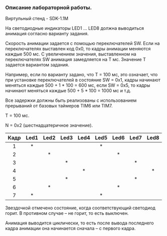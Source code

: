 ### Описание лабораторной работы.

Виртульный стенд - SDK-1.1M

На светодиодные индикаторы LED1 … LED8 должна выводиться анимация согласно варианту задания.

Скорость анимации задается с помощью переключателей SW. Если на переключателях выставлен код 0x0, то кадры анимации меняются каждые 500 мс. С увеличением значения, выставленном на переключателях SW анимация замедляется на T мс. Значение T задается вариантом задания.

Например, если по варианту задано, что T = 100 мс, это означает, что при установке переключателей в состояние SW = 0x1, кадры начинают меняться каждые 500 + 1 * 100 = 600 мс, если SW = 0x5, то кадры начинают меняться каждые 500 + 5 * 100 = 1000 мс и т.д.

Все задержки должны быть реализованы с использованием прерываний от базовых таймеров TIM6 или TIM7.

T = 100 мс.

N = 0x2 (шестнадцатеричное значение).


|     Кадр    |    Led1    |    Led2    |    Led3    |    Led4    |    Led5    |    Led6    |    Led7    |    Led8    |
|:-----------:|:----------:|:----------:|:----------:|:----------:|:----------:|:----------:|:----------:|:----------:|
| 1           | *          |            |            |            | *          |            |            |            |
| 2           |            | *          |            |            |            | *          |            |            |
| 3           |            |            | *          |            |            |            | *          |            |
| 4           |            |            |            | *          |            |            |            | *          |
| 5           |            |            | *          |            |            |            | *          |            |
| 6           |            | *          |            |            |            | *          |            |            |
| 7           | *          |            |            |            | *          |            |            |            |

Звездочкой отмечено состояние, когда соответствующий светодиод горит. В противном случае – не горит, то есть выключен.

Анимация выводится циклически, то есть после вывода последнего кадра анимации она начинается сначала – с первого кадра.
